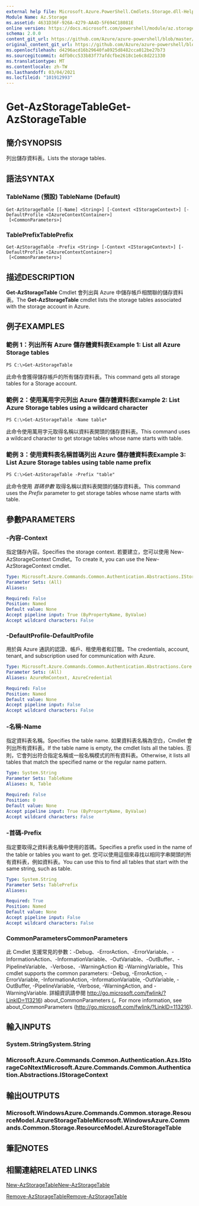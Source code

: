 ```yaml
---
external help file: Microsoft.Azure.PowerShell.Cmdlets.Storage.dll-Help.xml
Module Name: Az.Storage
ms.assetid: 4631D36F-926A-4279-AA4D-5F694C18081E
online version: https://docs.microsoft.com/powershell/module/az.storage/get-azstoragetable
schema: 2.0.0
content_git_url: https://github.com/Azure/azure-powershell/blob/master/src/Storage/Storage.Management/help/Get-AzStorageTable.md
original_content_git_url: https://github.com/Azure/azure-powershell/blob/master/src/Storage/Storage.Management/help/Get-AzStorageTable.md
ms.openlocfilehash: d4296acd16b29640fa8925d8482cca012be27b73
ms.sourcegitcommit: 4dfb0cc533b83f77afdcfbe2618c1e6c8d221330
ms.translationtype: MT
ms.contentlocale: zh-TW
ms.lasthandoff: 03/04/2021
ms.locfileid: "101912993"
---
```

# <span data-ttu-id="02a75-101">Get-AzStorageTable</span><span class="sxs-lookup"><span data-stu-id="02a75-101">Get-AzStorageTable</span></span>

## <span data-ttu-id="02a75-102">簡介</span><span class="sxs-lookup"><span data-stu-id="02a75-102">SYNOPSIS</span></span>
<span data-ttu-id="02a75-103">列出儲存資料表。</span><span class="sxs-lookup"><span data-stu-id="02a75-103">Lists the storage tables.</span></span>

## <span data-ttu-id="02a75-104">語法</span><span class="sxs-lookup"><span data-stu-id="02a75-104">SYNTAX</span></span>

### <span data-ttu-id="02a75-105">TableName (預設) </span><span class="sxs-lookup"><span data-stu-id="02a75-105">TableName (Default)</span></span>
```
Get-AzStorageTable [[-Name] <String>] [-Context <IStorageContext>] [-DefaultProfile <IAzureContextContainer>]
 [<CommonParameters>]
```

### <span data-ttu-id="02a75-106">TablePrefix</span><span class="sxs-lookup"><span data-stu-id="02a75-106">TablePrefix</span></span>
```
Get-AzStorageTable -Prefix <String> [-Context <IStorageContext>] [-DefaultProfile <IAzureContextContainer>]
 [<CommonParameters>]
```

## <span data-ttu-id="02a75-107">描述</span><span class="sxs-lookup"><span data-stu-id="02a75-107">DESCRIPTION</span></span>
<span data-ttu-id="02a75-108">**Get-AzStorageTable** Cmdlet 會列出與 Azure 中儲存帳戶相關聯的儲存資料表。</span><span class="sxs-lookup"><span data-stu-id="02a75-108">The **Get-AzStorageTable** cmdlet lists the storage tables associated with the storage account in Azure.</span></span>

## <span data-ttu-id="02a75-109">例子</span><span class="sxs-lookup"><span data-stu-id="02a75-109">EXAMPLES</span></span>

### <span data-ttu-id="02a75-110">範例 1：列出所有 Azure 儲存體資料表</span><span class="sxs-lookup"><span data-stu-id="02a75-110">Example 1: List all Azure Storage tables</span></span>
```
PS C:\>Get-AzStorageTable
```

<span data-ttu-id="02a75-111">此命令會獲得儲存帳戶的所有儲存資料表。</span><span class="sxs-lookup"><span data-stu-id="02a75-111">This command gets all storage tables for a Storage account.</span></span>

### <span data-ttu-id="02a75-112">範例 2：使用萬用字元列出 Azure 儲存體資料表</span><span class="sxs-lookup"><span data-stu-id="02a75-112">Example 2: List Azure Storage tables using a wildcard character</span></span>
```
PS C:\>Get-AzStorageTable -Name table*
```

<span data-ttu-id="02a75-113">此命令使用萬用字元取得名稱以資料表開頭的儲存資料表。</span><span class="sxs-lookup"><span data-stu-id="02a75-113">This command uses a wildcard character to get storage tables whose name starts with table.</span></span>

### <span data-ttu-id="02a75-114">範例 3：使用資料表名稱首碼列出 Azure 儲存體資料表</span><span class="sxs-lookup"><span data-stu-id="02a75-114">Example 3: List Azure Storage tables using table name prefix</span></span>
```
PS C:\>Get-AzStorageTable -Prefix "table"
```

<span data-ttu-id="02a75-115">此命令使用 *首碼參數* 取得名稱以資料表開頭的儲存資料表。</span><span class="sxs-lookup"><span data-stu-id="02a75-115">This command uses the *Prefix* parameter to get storage tables whose name starts with table.</span></span>

## <span data-ttu-id="02a75-116">參數</span><span class="sxs-lookup"><span data-stu-id="02a75-116">PARAMETERS</span></span>

### <span data-ttu-id="02a75-117">-內容</span><span class="sxs-lookup"><span data-stu-id="02a75-117">-Context</span></span>
<span data-ttu-id="02a75-118">指定儲存內容。</span><span class="sxs-lookup"><span data-stu-id="02a75-118">Specifies the storage context.</span></span>
<span data-ttu-id="02a75-119">若要建立，您可以使用 New-AzStorageContext Cmdlet。</span><span class="sxs-lookup"><span data-stu-id="02a75-119">To create it, you can use the New-AzStorageContext cmdlet.</span></span>

```yaml
Type: Microsoft.Azure.Commands.Common.Authentication.Abstractions.IStorageContext
Parameter Sets: (All)
Aliases:

Required: False
Position: Named
Default value: None
Accept pipeline input: True (ByPropertyName, ByValue)
Accept wildcard characters: False
```

### <span data-ttu-id="02a75-120">-DefaultProfile</span><span class="sxs-lookup"><span data-stu-id="02a75-120">-DefaultProfile</span></span>
<span data-ttu-id="02a75-121">用於與 Azure 通訊的認證、帳戶、租使用者和訂閱。</span><span class="sxs-lookup"><span data-stu-id="02a75-121">The credentials, account, tenant, and subscription used for communication with Azure.</span></span>

```yaml
Type: Microsoft.Azure.Commands.Common.Authentication.Abstractions.Core.IAzureContextContainer
Parameter Sets: (All)
Aliases: AzureRmContext, AzureCredential

Required: False
Position: Named
Default value: None
Accept pipeline input: False
Accept wildcard characters: False
```

### <span data-ttu-id="02a75-122">-名稱</span><span class="sxs-lookup"><span data-stu-id="02a75-122">-Name</span></span>
<span data-ttu-id="02a75-123">指定資料表名稱。</span><span class="sxs-lookup"><span data-stu-id="02a75-123">Specifies the table name.</span></span>
<span data-ttu-id="02a75-124">如果資料表名稱為空白，Cmdlet 會列出所有資料表。</span><span class="sxs-lookup"><span data-stu-id="02a75-124">If the table name is empty, the cmdlet lists all the tables.</span></span>
<span data-ttu-id="02a75-125">否則，它會列出符合指定名稱或一般名稱模式的所有資料表。</span><span class="sxs-lookup"><span data-stu-id="02a75-125">Otherwise, it lists all tables that match the specified name or the regular name pattern.</span></span>

```yaml
Type: System.String
Parameter Sets: TableName
Aliases: N, Table

Required: False
Position: 0
Default value: None
Accept pipeline input: True (ByPropertyName, ByValue)
Accept wildcard characters: False
```

### <span data-ttu-id="02a75-126">-首碼</span><span class="sxs-lookup"><span data-stu-id="02a75-126">-Prefix</span></span>
<span data-ttu-id="02a75-127">指定要取得之資料表名稱中使用的首碼。</span><span class="sxs-lookup"><span data-stu-id="02a75-127">Specifies a prefix used in the name of the table or tables you want to get.</span></span>
<span data-ttu-id="02a75-128">您可以使用這個來尋找以相同字串開頭的所有資料表，例如資料表。</span><span class="sxs-lookup"><span data-stu-id="02a75-128">You can use this to find all tables that start with the same string, such as table.</span></span>

```yaml
Type: System.String
Parameter Sets: TablePrefix
Aliases:

Required: True
Position: Named
Default value: None
Accept pipeline input: False
Accept wildcard characters: False
```

### <span data-ttu-id="02a75-129">CommonParameters</span><span class="sxs-lookup"><span data-stu-id="02a75-129">CommonParameters</span></span>
<span data-ttu-id="02a75-130">此 Cmdlet 支援常見的參數：-Debug、-ErrorAction、-ErrorVariable、-InformationAction、-InformationVariable、-OutVariable、-OutBuffer、-PipelineVariable、-Verbose、-WarningAction 和 -WarningVariable。</span><span class="sxs-lookup"><span data-stu-id="02a75-130">This cmdlet supports the common parameters: -Debug, -ErrorAction, -ErrorVariable, -InformationAction, -InformationVariable, -OutVariable, -OutBuffer, -PipelineVariable, -Verbose, -WarningAction, and -WarningVariable.</span></span> <span data-ttu-id="02a75-131">詳細資訊請參閱 http://go.microsoft.com/fwlink/?LinkID=113216) about_CommonParameters (。</span><span class="sxs-lookup"><span data-stu-id="02a75-131">For more information, see about_CommonParameters (http://go.microsoft.com/fwlink/?LinkID=113216).</span></span>

## <span data-ttu-id="02a75-132">輸入</span><span class="sxs-lookup"><span data-stu-id="02a75-132">INPUTS</span></span>

### <span data-ttu-id="02a75-133">System.String</span><span class="sxs-lookup"><span data-stu-id="02a75-133">System.String</span></span>

### <span data-ttu-id="02a75-134">Microsoft.Azure.Commands.Common.Authentication.Azs.IStorageCoNtext</span><span class="sxs-lookup"><span data-stu-id="02a75-134">Microsoft.Azure.Commands.Common.Authentication.Abstractions.IStorageContext</span></span>

## <span data-ttu-id="02a75-135">輸出</span><span class="sxs-lookup"><span data-stu-id="02a75-135">OUTPUTS</span></span>

### <span data-ttu-id="02a75-136">Microsoft.WindowsAzure.Commands.Common.storage.ResourceModel.AzureStorageTable</span><span class="sxs-lookup"><span data-stu-id="02a75-136">Microsoft.WindowsAzure.Commands.Common.Storage.ResourceModel.AzureStorageTable</span></span>

## <span data-ttu-id="02a75-137">筆記</span><span class="sxs-lookup"><span data-stu-id="02a75-137">NOTES</span></span>

## <span data-ttu-id="02a75-138">相關連結</span><span class="sxs-lookup"><span data-stu-id="02a75-138">RELATED LINKS</span></span>

[<span data-ttu-id="02a75-139">New-AzStorageTable</span><span class="sxs-lookup"><span data-stu-id="02a75-139">New-AzStorageTable</span></span>](./New-AzStorageTable.md)

[<span data-ttu-id="02a75-140">Remove-AzStorageTable</span><span class="sxs-lookup"><span data-stu-id="02a75-140">Remove-AzStorageTable</span></span>](./Remove-AzStorageTable.md)


